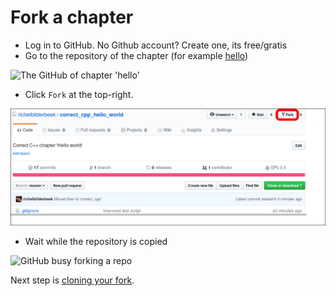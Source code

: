 # Fork a chapter

 * Log in to GitHub. No Github account? Create one, its free/gratis
 * Go to the repository of the chapter (for example [hello](https://github.com/richelbilderbeek/correct_cpp))

![The GitHub of chapter 'hello']([pics/hello.png)
 
 * Click `Fork` at the top-right.

![Click here to fork a GitHub](pics/create_fork_with_frame.png)

 * Wait while the repository is copied

![GitHub busy forking a repo](fork-a-repo.gif)

Next step is [cloning your fork](clone_your_fork.md).

